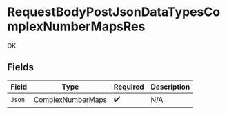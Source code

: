 # RequestBodyPostJsonDataTypesComplexNumberMapsRes

OK


## Fields

| Field                                                         | Type                                                          | Required                                                      | Description                                                   |
| ------------------------------------------------------------- | ------------------------------------------------------------- | ------------------------------------------------------------- | ------------------------------------------------------------- |
| `Json`                                                        | [ComplexNumberMaps](../../Models/Shared/ComplexNumberMaps.md) | :heavy_check_mark:                                            | N/A                                                           |
